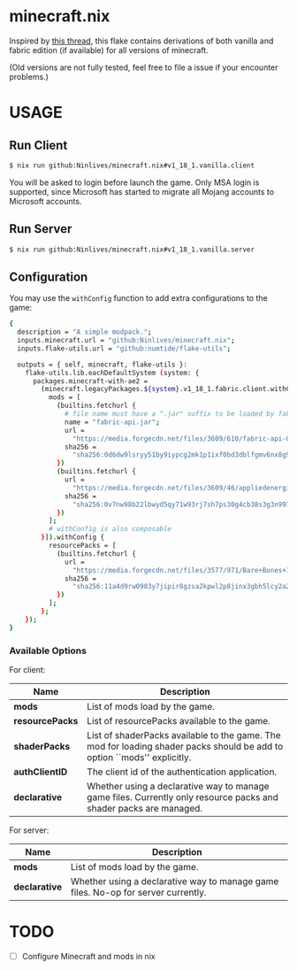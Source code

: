 # minecraft.nix

Inspired by [this thread](https://discourse.nixos.org/t/minecraft-launcher-in-pure-nix-all-mc-versions/3937?u=ninlives), this flake contains derivations of both vanilla and fabric edition (if available) for all versions of minecraft.

(Old versions are not fully tested, feel free to file a issue if your encounter problems.)

# USAGE

## Run Client

```sh
$ nix run github:Ninlives/minecraft.nix#v1_18_1.vanilla.client
```

You will be asked to login before launch the game.
Only MSA login is supported, since Microsoft has started to migrate all Mojang accounts to Microsoft accounts.

## Run Server

```sh
$ nix run github:Ninlives/minecraft.nix#v1_18_1.vanilla.server
```

## Configuration

You may use the `withConfig` function to add extra configurations to the game:

```sh
{
  description = "A simple modpack.";
  inputs.minecraft.url = "github:Ninlives/minecraft.nix";
  inputs.flake-utils.url = "github:numtide/flake-utils";

  outputs = { self, minecraft, flake-utils }:
    flake-utils.lib.eachDefaultSystem (system: {
      packages.minecraft-with-ae2 =
        (minecraft.legacyPackages.${system}.v1_18_1.fabric.client.withConfig [{
          mods = [
            (builtins.fetchurl {
              # file name must have a ".jar" suffix to be loaded by fabric
              name = "fabric-api.jar";
              url =
                "https://media.forgecdn.net/files/3609/610/fabric-api-0.46.1%2B1.18.jar";
              sha256 =
                "sha256:0d6dw9lsryy51by9iypcg2mk1p1ixf0bd3dblfgmv6nx8g98whlh";
            })
            (builtins.fetchurl {
              url =
                "https://media.forgecdn.net/files/3609/46/appliedenergistics2-10.0.0.jar";
              sha256 =
                "sha256:0v7nw98b22lbwyd5qy71w93rj7sh7ps30g4cb38s3g3n997yk49n";
            })
          ];
          # withConfig is also composable
        }]).withConfig {
          resourcePacks = [
            (builtins.fetchurl {
              url =
                "https://media.forgecdn.net/files/3577/971/Bare+Bones+1.18.zip";
              sha256 =
                "sha256:11a4d9rw0983y7jipir8gzsa2kpwl2p8jinx3gbh5lcy2a2pxzds";
            })
          ];
        };
    });
}
```

### Available Options

For client:

| Name | Description |
|------|-------------|
| **mods** | List of mods load by the game. |
| **resourcePacks** | List of resourcePacks available to the game. |
| **shaderPacks** | List of shaderPacks available to the game. The mod for loading shader packs should be add to option ``mods'' explicitly. |
| **authClientID** | The client id of the authentication application. |
| **declarative** | Whether using a declarative way to manage game files. Currently only resource packs and shader packs are managed. |

For server:

| Name | Description |
|------|-------------|
| **mods** | List of mods load by the game. |
| **declarative** | Whether using a declarative way to manage game files. No-op for server currently. |

# TODO

- [ ] Configure Minecraft and mods in nix
